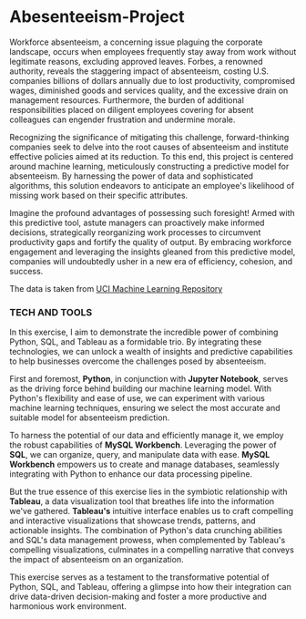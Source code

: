 # Abesenteeism-Project

Workforce absenteeism, a concerning issue plaguing the corporate landscape, occurs when employees frequently stay away from work without legitimate reasons, excluding approved leaves. Forbes, a renowned authority, reveals the staggering impact of absenteeism, costing U.S. companies billions of dollars annually due to lost productivity, compromised wages, diminished goods and services quality, and the excessive drain on management resources. Furthermore, the burden of additional responsibilities placed on diligent employees covering for absent colleagues can engender frustration and undermine morale.

Recognizing the significance of mitigating this challenge, forward-thinking companies seek to delve into the root causes of absenteeism and institute effective policies aimed at its reduction. To this end, this project is centered around machine learning, meticulously constructing a predictive model for absenteeism. By harnessing the power of data and sophisticated algorithms, this solution endeavors to anticipate an employee's likelihood of missing work based on their specific attributes.

Imagine the profound advantages of possessing such foresight! Armed with this predictive tool, astute managers can proactively make informed decisions, strategically reorganizing work processes to circumvent productivity gaps and fortify the quality of output. By embracing workforce engagement and leveraging the insights gleaned from this predictive model, companies will undoubtedly usher in a new era of efficiency, cohesion, and success.

The data is taken from [UCI Machine Learning Repository](http://archive.ics.uci.edu/dataset/445/absenteeism+at+work)

### TECH AND TOOLS

In this exercise, I aim to demonstrate the incredible power of combining Python, SQL, and Tableau as a formidable trio. By integrating these technologies, we can unlock a wealth of insights and predictive capabilities to help businesses overcome the challenges posed by absenteeism.

First and foremost, **Python**, in conjunction with **Jupyter Notebook**, serves as the driving force behind building our machine learning model. With Python's flexibility and ease of use, we can experiment with various machine learning techniques, ensuring we select the most accurate and suitable model for absenteeism prediction.

To harness the potential of our data and efficiently manage it, we employ the robust capabilities of **MySQL Workbench**. Leveraging the power of **SQL**, we can organize, query, and manipulate data with ease. **MySQL Workbench** empowers us to create and manage databases, seamlessly integrating with Python to enhance our data processing pipeline.

But the true essence of this exercise lies in the symbiotic relationship with **Tableau**, a data visualization tool that breathes life into the information we've gathered. **Tableau's** intuitive interface enables us to craft compelling and interactive visualizations that showcase trends, patterns, and actionable insights. The combination of Python's data crunching abilities and SQL's data management prowess, when complemented by Tableau's compelling visualizations, culminates in a compelling narrative that conveys the impact of absenteeism on an organization.

This exercise serves as a testament to the transformative potential of Python, SQL, and Tableau, offering a glimpse into how their integration can drive data-driven decision-making and foster a more productive and harmonious work environment.
